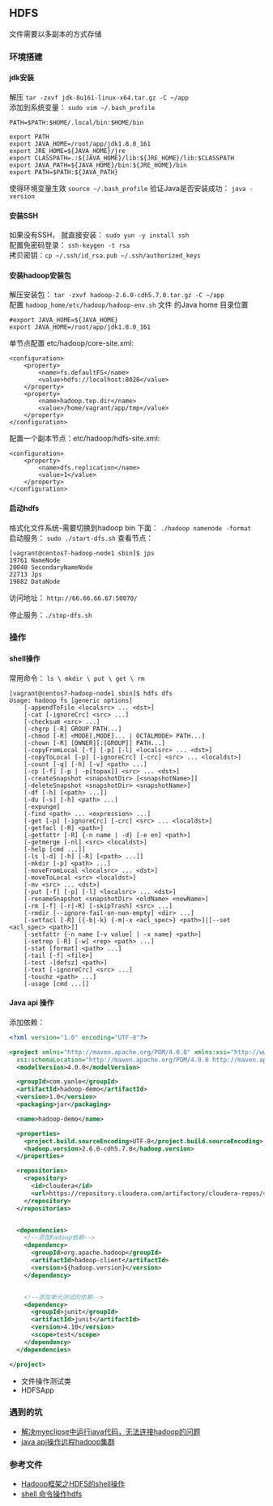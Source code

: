 ## HDFS

文件需要以多副本的方式存储

### 环境搭建

#### jdk安装
解压 `tar -zxvf jdk-8u161-linux-x64.tar.gz -C ~/app`                      
添加到系统变量： `sudo vim ~/.bash_profile`                  
```
PATH=$PATH:$HOME/.local/bin:$HOME/bin

export PATH
export JAVA_HOME=/root/app/jdk1.8.0_161
export JRE_HOME=${JAVA_HOME}/jre
export CLASSPATH=.:${JAVA_HOME}/lib:${JRE_HOME}/lib:$CLASSPATH
export JAVA_PATH=${JAVA_HOME}/bin:${JRE_HOME}/bin
export PATH=$PATH:${JAVA_PATH}
```
使得环境变量生效 `source ~/.bash_profile`
验证Java是否安装成功： `java -version`

#### 安装SSH
如果没有SSH， 就直接安装： `sudo yun -y install ssh`                       
配置免密码登录： `ssh-keygen -t rsa`                    
拷贝密钥：`cp ~/.ssh/id_rsa.pub ~/.ssh/authorized_keys`                  

#### 安装hadoop安装包
解压安装包： `tar -zxvf hadoop-2.6.0-cdh5.7.0.tar.gz -C ~/app`                
配置 `hadoop_home/etc/hadoop/hadoop-env.sh` 文件 的Java home 目录位置
```
#export JAVA_HOME=${JAVA_HOME}
export JAVA_HOME=/root/app/jdk1.8.0_161
```

单节点配置 etc/hadoop/core-site.xml:
```
<configuration>
    <property>
        <name>fs.defaultFS</name>
        <value>hdfs://localhost:8020</value>
    </property>
    <property>
        <name>hadoop.tep.dir</name>
        <value>/home/vagrant/app/tmp</value>
    </property>
</configuration>
```

配置一个副本节点：etc/hadoop/hdfs-site.xml:       
```
<configuration>
    <property>
        <name>dfs.replication</name>
        <value>1</value>
    </property>
</configuration>
```


#### 启动hdfs
格式化文件系统-需要切换到hadoop bin 下面：  `./hadoop namenode -format`                        
启动服务： `sudo ./start-dfs.sh`
查看节点：               
```
[vagrant@centos7-hadoop-node1 sbin]$ jps
19761 NameNode
20040 SecondaryNameNode
22713 Jps
19882 DataNode
```

访问地址： `http://66.66.66.67:50070/`

停止服务：`./stop-dfs.sh`


### 操作

#### shell操作
常用命令： `ls \ mkdir \ put \ get \ rm`
```
[vagrant@centos7-hadoop-node1 sbin]$ hdfs dfs
Usage: hadoop fs [generic options]
	[-appendToFile <localsrc> ... <dst>]
	[-cat [-ignoreCrc] <src> ...]
	[-checksum <src> ...]
	[-chgrp [-R] GROUP PATH...]
	[-chmod [-R] <MODE[,MODE]... | OCTALMODE> PATH...]
	[-chown [-R] [OWNER][:[GROUP]] PATH...]
	[-copyFromLocal [-f] [-p] [-l] <localsrc> ... <dst>]
	[-copyToLocal [-p] [-ignoreCrc] [-crc] <src> ... <localdst>]
	[-count [-q] [-h] [-v] <path> ...]
	[-cp [-f] [-p | -p[topax]] <src> ... <dst>]
	[-createSnapshot <snapshotDir> [<snapshotName>]]
	[-deleteSnapshot <snapshotDir> <snapshotName>]
	[-df [-h] [<path> ...]]
	[-du [-s] [-h] <path> ...]
	[-expunge]
	[-find <path> ... <expression> ...]
	[-get [-p] [-ignoreCrc] [-crc] <src> ... <localdst>]
	[-getfacl [-R] <path>]
	[-getfattr [-R] {-n name | -d} [-e en] <path>]
	[-getmerge [-nl] <src> <localdst>]
	[-help [cmd ...]]
	[-ls [-d] [-h] [-R] [<path> ...]]
	[-mkdir [-p] <path> ...]
	[-moveFromLocal <localsrc> ... <dst>]
	[-moveToLocal <src> <localdst>]
	[-mv <src> ... <dst>]
	[-put [-f] [-p] [-l] <localsrc> ... <dst>]
	[-renameSnapshot <snapshotDir> <oldName> <newName>]
	[-rm [-f] [-r|-R] [-skipTrash] <src> ...]
	[-rmdir [--ignore-fail-on-non-empty] <dir> ...]
	[-setfacl [-R] [{-b|-k} {-m|-x <acl_spec>} <path>]|[--set <acl_spec> <path>]]
	[-setfattr {-n name [-v value] | -x name} <path>]
	[-setrep [-R] [-w] <rep> <path> ...]
	[-stat [format] <path> ...]
	[-tail [-f] <file>]
	[-test -[defsz] <path>]
	[-text [-ignoreCrc] <src> ...]
	[-touchz <path> ...]
	[-usage [cmd ...]]
```


#### Java api 操作
添加依赖：
```xml
<?xml version="1.0" encoding="UTF-8"?>

<project xmlns="http://maven.apache.org/POM/4.0.0" xmlns:xsi="http://www.w3.org/2001/XMLSchema-instance"
  xsi:schemaLocation="http://maven.apache.org/POM/4.0.0 http://maven.apache.org/xsd/maven-4.0.0.xsd">
  <modelVersion>4.0.0</modelVersion>

  <groupId>com.yanle</groupId>
  <artifactId>hadoop-demo</artifactId>
  <version>1.0</version>
  <packaging>jar</packaging>

  <name>hadoop-demo</name>

  <properties>
    <project.build.sourceEncoding>UTF-8</project.build.sourceEncoding>
    <hadoop.version>2.6.0-cdh5.7.0</hadoop.version>
  </properties>

  <repositories>
    <repository>
      <id>cloudera</id>
      <url>https://repository.cloudera.com/artifactory/cloudera-repos/</url>
    </repository>
  </repositories>


  <dependencies>
    <!--添加hadoop依赖-->
    <dependency>
      <groupId>org.apache.hadoop</groupId>
      <artifactId>hadoop-client</artifactId>
      <version>${hadoop.version}</version>
    </dependency>


    <!--添加单元测试的依赖-->
    <dependency>
      <groupId>junit</groupId>
      <artifactId>junit</artifactId>
      <version>4.10</version>
      <scope>test</scope>
    </dependency>
  </dependencies>

</project>
```

- 文件操作测试类
- HDFSApp

### 遇到的坑
- [解决myeclipse中运行java代码，无法连接hadoop的问题](https://blog.csdn.net/liuzhuannianshao/article/details/78835623)
- [java api操作远程hadoop集群](https://blog.csdn.net/lvqiuyao/article/details/73301760)


### 参考文件
- [Hadoop框架之HDFS的shell操作](https://www.cnblogs.com/hezhiyao/p/7627060.html)
- [shell 命令操作hdfs](https://blog.csdn.net/u012957549/article/details/78787742)